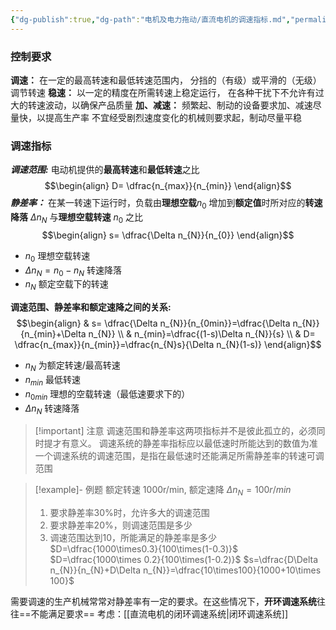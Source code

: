 ```yaml
---
{"dg-publish":true,"dg-path":"电机及电力拖动/直流电机的调速指标.md","permalink":"/电机及电力拖动/直流电机的调速指标/","dgPassFrontmatter":true,"noteIcon":"","created":"2024-04-24T23:05:14.587+08:00","updated":"2024-05-12T15:44:13.687+08:00"}
---
```


### 控制要求
**调速：**
	在一定的最高转速和最低转速范围内，
	分挡的（有级）或平滑的（无级）调节转速
**稳速：**
	以一定的精度在所需转速上稳定运行，
	在各种干扰下不允许有过大的转速波动，以确保产品质量
**加、减速：**
	频繁起、制动的设备要求加、减速尽量快，以提高生产率
	不宜经受剧烈速度变化的机械则要求起，制动尽量平稳

### 调速指标
***调速范围:***
电动机提供的**最高转速**和**最低转速**之比
$$\begin{align}
D= \dfrac{n_{max}}{n_{min}}
\end{align}$$
***静差率：***
在某一转速下运行时，负载由**理想空载**$n_{0}$ 增加到**额定值**时所对应的**转速降落** $\Delta n_{N}$ 与**理想空载转速** $n_{0}$ 之比
$$\begin{align}
s= \dfrac{\Delta n_{N}}{n_{0}}
\end{align}$$
- $n_{0}$ 理想空载转速
- $\Delta n_{N}=n_{0}-n_{N}$  转速降落
- $n_{N}$ 额定空载下的转速

**调速范围、静差率和额定速降之间的关系:**
$$\begin{align}
 & s= \dfrac{\Delta n_{N}}{n_{0min}}=\dfrac{\Delta n_{N}}{n_{min}+\Delta n_{N}} \\
 & n_{min}=\dfrac{(1-s)\Delta n_{N}}{s} \\
 & D=  \dfrac{n_{max}}{n_{min}}=\dfrac{n_{N}s}{\Delta n_{N}(1-s)}
\end{align}$$
- $n_{N}$ 为额定转速/最高转速
- $n_{min}$ 最低转速
- $n_{0min}$ 理想的空载转速（最低速要求下的）
- $\Delta n_{N}$  转速降落

>[!important] 注意
>调速范围和静差率这两项指标并不是彼此孤立的，必须同时提才有意义。 
>调速系统的静差率指标应以最低速时所能达到的数值为准
>一个调速系统的调速范围，是指在最低速时还能满足所需静差率的转速可调范围

>[!example]- 例题
>额定转速 1000r/min, 额定速降 $\Delta n_{N}=100r/min$
>1. 要求静差率30%时，允许多大的调速范围
>2. 要求静差率20%，则调速范围是多少
>3. 调速范围达到10，所能满足的静差率是多少
> $D=\dfrac{1000\times0.3}{100\times(1-0.3)}$
> $D=\dfrac{1000\times 0.2}{100\times(1-0.2)}$
> $s=\dfrac{D\Delta n_{N}}{n_{N}+D\Delta n_{N}}=\dfrac{10\times100}{1000+10\times 100}$

需要调速的生产机械常常对静差率有一定的要求。在这些情况下，**开环调速系统**往往==不能满足要求==
考虑：[[直流电机的闭环调速系统\|闭环调速系统]]









